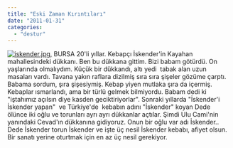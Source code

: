 ```yaml
---
title: "Eski Zaman Kırıntıları"
date: "2011-01-31"
categories: 
  - "destur"
---
```


[![iskender.jpg](/uploads/2011/01/iskender.jpg),](/uploads/2011/01/iskender.jpg "iskender.jpg") BURSA 20'li yıllar. Kebapçı İskender'in Kayahan mahallesindeki dükkanı. Ben bu dükkana gittim. Bizi babam götürdü. On yaşlarında olmalıydım. Küçük bir dükkandı, altı yedi  tabak alan uzun masaları vardı. Tavana yakın raflara dizilmiş sıra sıra şişeler gözüme çarptı. Babama sordum, şıra şişesiymiş. Kebap yiyen mutlaka şıra da içermiş. Kebaplar ısmarlandı, ama bir türlü gelmek bilmiyordu. Babam dedi ki "iştahımız açılsın diye kasden geciktiriyorlar". Sonraki yıllarda "İskender'i İskender yapan"  ve Türkiye'de  kebabın adını "İskender" koyan Dede ölünce iki oğlu ve torunları ayrı ayrı dükkanlar açtılar. Şimdi Ulu Cami'nin yanındaki Cevad'ın dükkanına gidiyoruz. Onun bir oğlu var adı İskender.. Dede İskender torun İskender ve işte üç nesil İskender kebabı, afiyet olsun. Bir sanatı yerine oturtmak için en az üç nesil gerekiyor.
